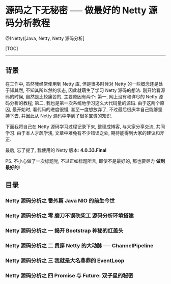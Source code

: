# 源码之下无秘密 ── 做最好的 Netty 源码分析教程


@(Netty)[Java, Netty, Netty 源码分析]

[TOC]


----------
## 背景
在工作中, 虽然我经常使用到 Netty 库, 但是很多时候对 Netty 的一些概念还是处于知其然, 不知其所以然的状态, 因此就萌生了学习 Netty 源码的想法.
刚开始看源码的时候, 自然是比较痛苦的, 主要原因有两个: 第一, 网上没有和详尽的 Netty 源码分析的教程; 第二, 我也是第一次系统地学习这么大代码量的源码. 由于这两个原因, 最开始时, 看代码的进度很慢, 甚至一度想放弃了, 不过最后很庆幸自己能够坚持下去, 并因此从 Netty 源码中学到了很多宝贵的知识.

下面我将自己在 Netty 源码学习过程记录下来, 整理成博客, 与大家分享交流, 共同学习. 由于本人才疏学浅, 文章中难免有不少错误之处, 期待能得到大家的建议和斧正.

最后, 忘了提了, 我使用的 Netty 版本: **4.0.33.Final**

PS. 不小心做了一次标题党, 不过正如标题所言, 即使不是最好的, 那也要尽力 **做到最好的**!

## 目录
### Netty 源码分析之 番外篇 Java NIO 的前生今世
### Netty 源码分析之 零 磨刀不误砍柴工 源码分析环境搭建
### Netty 源码分析之 一 揭开 Bootstrap 神秘的红盖头
### Netty 源码分析之 二 贯穿 Netty 的大动脉 ── ChannelPipeline
### Netty 源码分析之 三 我就是大名鼎鼎的 EventLoop
### Netty 源码分析之 四 Promise 与 Future: 双子星的秘密